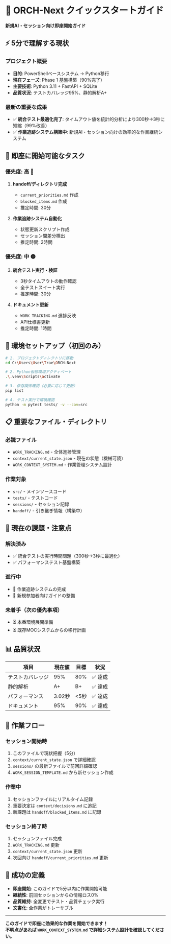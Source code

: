 # 🚀 ORCH-Next クイックスタートガイド

**新規AI・セッション向け即座開始ガイド**

## ⚡ 5分で理解する現状

### プロジェクト概要
- **目的**: PowerShellベースシステム → Python移行
- **現在フェーズ**: Phase 1 基盤構築（90%完了）
- **主要技術**: Python 3.11 + FastAPI + SQLite
- **品質状況**: テストカバレッジ95%、静的解析A+

### 最新の重要な成果
- ✅ **統合テスト最適化完了**: タイムアウト値を統計的分析により300秒→3秒に短縮（99%改善）
- ✅ **作業追跡システム構築中**: 新規AI・セッション向けの効率的な作業継続システム

## 🎯 即座に開始可能なタスク

### 優先度: 高 🔴
1. **handoff/ディレクトリ完成**
   - `current_priorities.md` 作成
   - `blocked_items.md` 作成
   - 推定時間: 30分

2. **作業追跡システム自動化**
   - 状態更新スクリプト作成
   - セッション間差分検出
   - 推定時間: 2時間

### 優先度: 中 🟡
3. **統合テスト実行・検証**
   - 3秒タイムアウトの動作確認
   - 全テストスイート実行
   - 推定時間: 30分

4. **ドキュメント更新**
   - `WORK_TRACKING.md` 進捗反映
   - API仕様書更新
   - 推定時間: 1時間

## 🔧 環境セットアップ（初回のみ）

```bash
# 1. プロジェクトディレクトリに移動
cd C:\Users\User\Trae\ORCH-Next

# 2. Python仮想環境アクティベート
.\.venv\Scripts\activate

# 3. 依存関係確認（必要に応じて更新）
pip list

# 4. テスト実行で環境確認
python -m pytest tests/ -v --cov=src
```

## 📋 重要なファイル・ディレクトリ

### 必読ファイル
- `WORK_TRACKING.md` - 全体進捗管理
- `context/current_state.json` - 現在の状態（機械可読）
- `WORK_CONTEXT_SYSTEM.md` - 作業管理システム設計

### 作業対象
- `src/` - メインソースコード
- `tests/` - テストコード
- `sessions/` - セッション記録
- `handoff/` - 引き継ぎ情報（構築中）

## 🚨 現在の課題・注意点

### 解決済み
- ✅ 統合テストの実行時間問題（300秒→3秒に最適化）
- ✅ パフォーマンステスト基盤構築

### 進行中
- 🔄 作業追跡システムの完成
- 🔄 新規参加者向けガイドの整備

### 未着手（次の優先事項）
- ⏳ 本番環境展開準備
- ⏳ 既存MOCシステムからの移行計画

## 📊 品質状況

| 項目 | 現在値 | 目標 | 状況 |
|------|--------|------|------|
| テストカバレッジ | 95% | 80% | ✅ 達成 |
| 静的解析 | A+ | B+ | ✅ 達成 |
| パフォーマンス | 3.02秒 | <5秒 | ✅ 達成 |
| ドキュメント | 95% | 90% | ✅ 達成 |

## 🔄 作業フロー

### セッション開始時
1. このファイルで現状把握（5分）
2. `context/current_state.json` で詳細確認
3. `sessions/` の最新ファイルで前回詳細確認
4. `WORK_SESSION_TEMPLATE.md` から新セッション作成

### 作業中
1. セッションファイルにリアルタイム記録
2. 重要決定は `context/decisions.md` に追記
3. 新課題は `handoff/blocked_items.md` に記録

### セッション終了時
1. セッションファイル完成
2. `WORK_TRACKING.md` 更新
3. `context/current_state.json` 更新
4. 次回向け `handoff/current_priorities.md` 更新

## 🎯 成功の定義

- **即座開始**: このガイドで5分以内に作業開始可能
- **継続性**: 前回セッションからの情報ロス0%
- **品質維持**: 全変更でテスト・品質チェック実行
- **文書化**: 全作業がトレーサブル

---

**このガイドで即座に効果的な作業を開始できます！**  
**不明点があれば `WORK_CONTEXT_SYSTEM.md` で詳細システム設計を確認してください。**